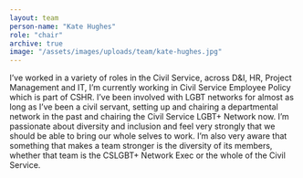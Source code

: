 ```yaml
---
layout: team
person-name: "Kate Hughes"
role: "chair"
archive: true
image: "/assets/images/uploads/team/kate-hughes.jpg"
---
```


I’ve worked in a variety of roles in the Civil Service, across D&I, HR, Project Management and IT, I’m currently working in Civil Service Employee Policy which is part of CSHR. I’ve been involved with LGBT networks for almost as long as I’ve been a civil servant, setting up and chairing a departmental network in the past and chairing the Civil Service LGBT+ Network now. I’m passionate about diversity and inclusion and feel very strongly that we should be able to bring our whole selves to work. I’m also very aware that something that makes a team stronger is the diversity of its members, whether that team is the CSLGBT+ Network Exec or the whole of the Civil Service.
